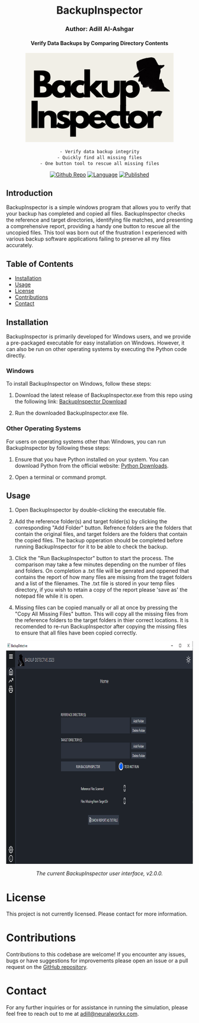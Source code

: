 <div align="center">

# BackupInspector
### Author: Adill Al-Ashgar
#### Verify Data Backups by Comparing Directory Contents

<img src="Images/BackupInspector_logo.png" width="400"> 

    - Verify data backup integrity
    - Quickly find all missing files
    - One button tool to rescue all missing files

[![Github Repo](https://img.shields.io/badge/GitHub_Repo-BackupInspector-yellow.svg)](https://github.com/Adillwma/BackupInspector)
[![Language](https://img.shields.io/badge/language-Python-blue.svg)](https://www.python.org/)
[![Published](https://img.shields.io/badge/Published-2023-purple.svg)]()
</div>

## Introduction
BackupInspector is a simple windows program that allows you to verify that your backup has completed and copied all files. BackupInspector checks the reference and target directories, identifying file matches, and presenting a comprehensive report, providing a handy one button to rescue all the uncopied files. This tool was born out of the frustration I experienced with various backup software applications failing to preserve all my files accurately. 

## Table of Contents
- [Installation](#installation)
- [Usage](#usage)
- [License](#license)
- [Contributions](#contributions)
- [Contact](#contact)

## Installation
BackupInspector is primarily developed for Windows users, and we provide a pre-packaged executable for easy installation on Windows. However, it can also be run on other operating systems by executing the Python code directly.

### Windows
To install BackupInspector on Windows, follow these steps:

1. Download the latest release of BackupInspector.exe from this repo using the following link: [BackupInspector Download](https://github.com/Adillwma/BackupInspector/raw/main/BackupInspector.exe)

2. Run the downloaded BackupInspector.exe file.

### Other Operating Systems
For users on operating systems other than Windows, you can run BackupInspector by following these steps:

1. Ensure that you have Python installed on your system. You can download Python from the official website: [Python Downloads](https://www.python.org/downloads/).

2. Open a terminal or command prompt.

## Usage

1. Open BackupInspector by double-clicking the executable file.

2. Add the reference folder(s) and target folder(s) by clicking the corresponding "Add Folder" button. Refrence folders are the folders that contain the original files, and target folders are the folders that contain the copied files. The backup opperation should be completed before running BackupInspector for it to be able to check the backup.

3. Click the "Run BackupInspector" button to start the process. The comparison may take a few minutes depending on the number of files and folders. On completion a .txt file will be genrated and oppened that contains the report of how many files are missing from the traget folders and a list of the filenames. The .txt file is stored in your temp files directory, if you wish to retain a copy of the report please 'save as' the notepad file while it is open.

4. Missing files can be copied manually or all at once by pressing the "Copy All Missing Files" button. This will copy all the missing files from the reference folders to the target folders in thier correct locations. It is recomended to re-run BackupInspector after copying the missing files to ensure that all files have been copied correctly.

<div align="center">

<img src="Images/Guiv2.png" height="600"> 

*The current BackupInspector user interface, v2.0.0.*

</div>

# License
This project is not currently licensed. Please contact for more information.

# Contributions
Contributions to this codebase are welcome! If you encounter any issues, bugs or have suggestions for improvements please open an issue or a pull request on the [GitHub repository](https://github.com/Adillwma/BackupInspector).

# Contact
For any further inquiries or for assistance in running the simulation, please feel free to reach out to me at adill@neuralworkx.com.


